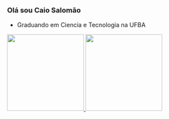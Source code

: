 ### Olá sou Caio Salomão
- Graduando em Ciencia e Tecnologia na UFBA
<div>
<a href="https://github.com/CaioSalomon">
<img height="180em" src="https://github-readme-stats.vercel.app/api/top-langs/?username=CaioSalomon&layout=compact&langs_count=7&theme=dracula"/>
<img height="180em" src="https://github-readme-stats.vercel.app/api?username=CaioSalomon&show_icons=true&theme=dracula&include_all_commits=true&count_private=true"/>
</div>
 

